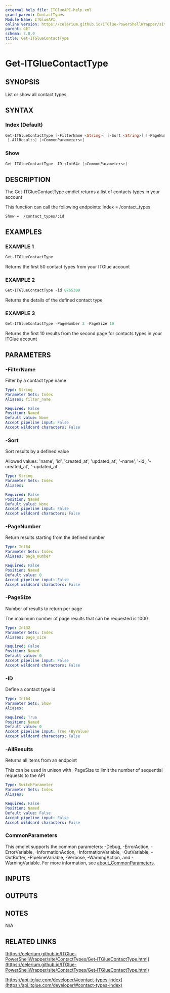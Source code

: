 ```yaml
---
external help file: ITGlueAPI-help.xml
grand_parent: ContactTypes
Module Name: ITGlueAPI
online version: https://celerium.github.io/ITGlue-PowerShellWrapper/site/ContactTypes/Get-ITGlueContactType.html
parent: GET
schema: 2.0.0
title: Get-ITGlueContactType
---
```


# Get-ITGlueContactType

## SYNOPSIS
List or show all contact types

## SYNTAX

### Index (Default)
```powershell
Get-ITGlueContactType [-FilterName <String>] [-Sort <String>] [-PageNumber <Int64>] [-PageSize <Int32>]
 [-AllResults] [<CommonParameters>]
```

### Show
```powershell
Get-ITGlueContactType -ID <Int64> [<CommonParameters>]
```

## DESCRIPTION
The Get-ITGlueContactType cmdlet returns a list of contacts types
in your account

This function can call the following endpoints:
    Index = /contact_types

    Show =  /contact_types/:id

## EXAMPLES

### EXAMPLE 1
```powershell
Get-ITGlueContactType
```

Returns the first 50 contact types from your ITGlue account

### EXAMPLE 2
```powershell
Get-ITGlueContactType -id 8765309
```

Returns the details of the defined contact type

### EXAMPLE 3
```powershell
Get-ITGlueContactType -PageNumber 2 -PageSize 10
```

Returns the first 10 results from the second page for contacts types
in your ITGlue account

## PARAMETERS

### -FilterName
Filter by a contact type name

```yaml
Type: String
Parameter Sets: Index
Aliases: filter_name

Required: False
Position: Named
Default value: None
Accept pipeline input: False
Accept wildcard characters: False
```

### -Sort
Sort results by a defined value

Allowed values:
'name', 'id', 'created_at', 'updated_at',
'-name', '-id', '-created_at', '-updated_at'

```yaml
Type: String
Parameter Sets: Index
Aliases:

Required: False
Position: Named
Default value: None
Accept pipeline input: False
Accept wildcard characters: False
```

### -PageNumber
Return results starting from the defined number

```yaml
Type: Int64
Parameter Sets: Index
Aliases: page_number

Required: False
Position: Named
Default value: 0
Accept pipeline input: False
Accept wildcard characters: False
```

### -PageSize
Number of results to return per page

The maximum number of page results that can be
requested is 1000

```yaml
Type: Int32
Parameter Sets: Index
Aliases: page_size

Required: False
Position: Named
Default value: 0
Accept pipeline input: False
Accept wildcard characters: False
```

### -ID
Define a contact type id

```yaml
Type: Int64
Parameter Sets: Show
Aliases:

Required: True
Position: Named
Default value: 0
Accept pipeline input: True (ByValue)
Accept wildcard characters: False
```

### -AllResults
Returns all items from an endpoint

This can be used in unison with -PageSize to limit the number of
sequential requests to the API

```yaml
Type: SwitchParameter
Parameter Sets: Index
Aliases:

Required: False
Position: Named
Default value: False
Accept pipeline input: False
Accept wildcard characters: False
```

### CommonParameters
This cmdlet supports the common parameters: -Debug, -ErrorAction, -ErrorVariable, -InformationAction, -InformationVariable, -OutVariable, -OutBuffer, -PipelineVariable, -Verbose, -WarningAction, and -WarningVariable. For more information, see [about_CommonParameters](http://go.microsoft.com/fwlink/?LinkID=113216).

## INPUTS

## OUTPUTS

## NOTES
N/A

## RELATED LINKS

[https://celerium.github.io/ITGlue-PowerShellWrapper/site/ContactTypes/Get-ITGlueContactType.html](https://celerium.github.io/ITGlue-PowerShellWrapper/site/ContactTypes/Get-ITGlueContactType.html)

[https://api.itglue.com/developer/#contact-types-index](https://api.itglue.com/developer/#contact-types-index)

